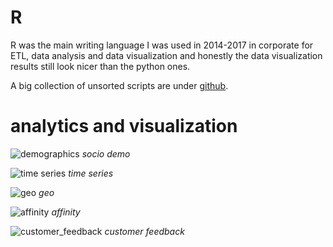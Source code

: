# R

R was the main writing language I was used in 2014-2017 in corporate for ETL, data analysis and data visualization and honestly the data visualization results still look nicer than the python ones.

A big collection of unsorted scripts are under [github](https://github.com/sabeiro/intertino/tree/master/R). 

# analytics and visualization

![demographics](../portfolio/f/socio_demo.png "socio demo")
_socio demo_

![time series](../portfolio/f/time_series.png "time series")
_time series_

![geo](../portfolio/f/geo.png "geo")
_geo_

![affinity](../portfolio/f/affinity.png "affinity")
_affinity_

![customer_feedback](../portfolio/f/customer_feedback.png "customer_feedback")
_customer feedback_


